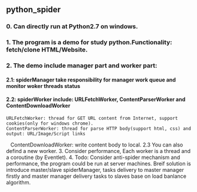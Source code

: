 ## python_spider
### 0. Can directly run at Python2.7 on windows.
### 1. The program is a demo for study python.Functionality:  fetch/clone HTML/Website.
### 2. The demo include manager part and worker part:
  #### 2.1: spiderManager take responsibility for manager work queue and monitor woker threads status
  #### 2.2: spiderWorker include: URLFetchWorker, ContentParserWorker and ContentDownloadWorker
    URLFetchWorker: thread for GET URL content from Internet, support cookies(only for windows chrome).
    ContentParserWorker: thread for parse HTTP body(support html, css) and output: URL/Image/Script links
    ContentDownloadWorker: write content body to local.
  2.3 You can also defind a new worker.
3. Consider performance, Each worker is a thread and a coroutine (by Eventlet).
4. Todo: Consider anti-spider mechanism and performance, the program could be run at server machines.
   Breif solution is introduce master/slave spiderManager, tasks delivery to master manager firstly and
   master manager delivery tasks to slaves base on load banlance algorithm.
  
